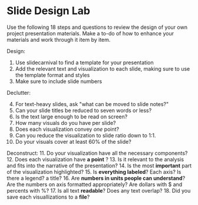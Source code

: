 # Slide Design Lab

Use the following 18 steps and questions to review the design of your own project presentation materials. Make a to-do of how to enhance your materials and work through it item by item. 

Design:
1. Use slidecarnival to find a template for your presentation
2. Add the relevant text and visualization to each slide, making sure to use the template format and styles
3. Make sure to include slide numbers

Declutter:

4. For text-heavy slides, ask "what can be moved to slide notes?"
5. Can your slide titles be reduced to seven words or less?
6. Is the text large enough to be read on screen?
7. How many visuals do you have per slide? 
8. Does each visualization convey *one* point? 
9. Can you reduce the visualization to slide ratio down to 1:1.
10. Do your visuals cover at least 60% of the slide?

Deconstruct:
11. Do your visualization have all the necessary components?
12. Does each visualization have **a point** ?
13. Is it relevant to the analysis and fits into the narrative of the presentation? 
14. Is the most **important** part of the visualization highlighted? 
15. Is **everything labeled**? Each axis? Is there a legend? a title? 
16. Are **numbers in units people can understand**? Are the numbers on axis formatted appropriately? Are dollars with $ and percents with %? 
17. Is all text **readable**? Does any text overlap? 
18. Did you save each visuallizations to a **file**? 

